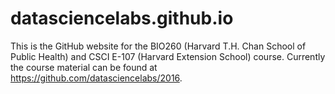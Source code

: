 # datasciencelabs.github.io 

This is the GitHub website for the BIO260 (Harvard T.H. Chan School of Public Health) and CSCI E-107 (Harvard Extension School) course.  Currently the course material can be found at https://github.com/datasciencelabs/2016. 

